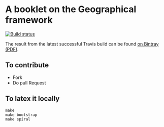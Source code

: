 # A booklet on the Geographical framework

[![Build status][badge]][travis]

[travis]: https://travis-ci.org/SquareBracketAssociates/Booklet-Geographical
[badge]: https://travis-ci.org/SquareBracketAssociates/Booklet-Geographical.svg?branch=master

The result from the latest successful Travis build can be found [on Bintray (PDF)](https://bintray.com/squarebracketassociates/wip/download_file?file_path=Geographical-wip.pdf).

## To contribute

- Fork
- Do pull Request 

## To latex it locally

```
make
make bootstrap
make spiral
```
